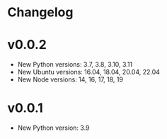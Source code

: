 # Changelog

# v0.0.2
- New Python versions: 3.7, 3.8, 3.10, 3.11
- New Ubuntu versions: 16.04, 18.04, 20.04, 22.04
- New Node versions: 14, 16, 17, 18, 19

# v0.0.1
- New Python version: 3.9